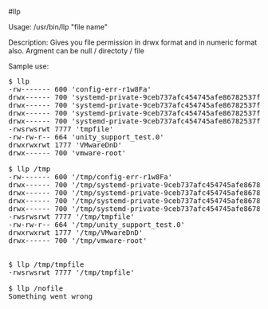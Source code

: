 #llp

Usage: /usr/bin/llp "file name"

Description: Gives you file permission in drwx format and in numeric format also. Argment can be null / directoty / file

Sample use:
<pre>
$ llp
-rw------- 600 'config-err-r1w8Fa'
drwx------ 700 'systemd-private-9ceb737afc454745afe86782537ff4da-colord.service-9qU8bJ'
drwx------ 700 'systemd-private-9ceb737afc454745afe86782537ff4da-rtkit-daemon.service-rlJXbO'
drwx------ 700 'systemd-private-9ceb737afc454745afe86782537ff4da-systemd-timesyncd.service-VYSViw'
drwx------ 700 'systemd-private-9ceb737afc454745afe86782537ff4da-tor@default.service-PVQzYN'
-rwsrwsrwt 7777 'tmpfile'
-rw-rw-r-- 664 'unity_support_test.0'
drwxrwxrwt 1777 'VMwareDnD'
drwx------ 700 'vmware-root'

$ llp /tmp
-rw------- 600 '/tmp/config-err-r1w8Fa'
drwx------ 700 '/tmp/systemd-private-9ceb737afc454745afe86782537ff4da-colord.service-9qU8bJ'
drwx------ 700 '/tmp/systemd-private-9ceb737afc454745afe86782537ff4da-rtkit-daemon.service-rlJXbO'
drwx------ 700 '/tmp/systemd-private-9ceb737afc454745afe86782537ff4da-systemd-timesyncd.service-VYSViw'
drwx------ 700 '/tmp/systemd-private-9ceb737afc454745afe86782537ff4da-tor@default.service-PVQzYN'
-rwsrwsrwt 7777 '/tmp/tmpfile'
-rw-rw-r-- 664 '/tmp/unity_support_test.0'
drwxrwxrwt 1777 '/tmp/VMwareDnD'
drwx------ 700 '/tmp/vmware-root'


$ llp /tmp/tmpfile 
-rwsrwsrwt 7777 '/tmp/tmpfile'

$ llp /nofile
Something went wrong

</pre>
